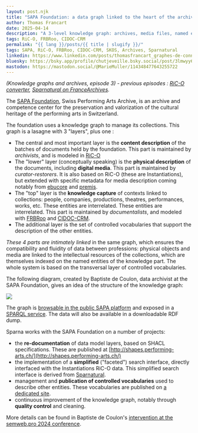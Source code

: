 ```yaml
---
layout: post.njk
title: "SAPA Foundation: a data graph linked to the heart of the archives".
author: Thomas Francart
date: 2025-04-14
description: "A 3-level knowledge graph: archives, media files, named entities (knowledge)"
tags: RiC-O, FRBRoo, CIDOC-CRM
permalink: "{{ lang }}/posts/{{ title | slugify }}/"
tags: SAPA, RiC-O, FRBRoo, CIDOC-CRM, SKOS, Archives, Sparnatural
linkedin: https://www.linkedin.com/posts/thomasfrancart_graphes-de-connaissances-et-archives-%C3%A9pisode-activity-7318237605584637971-MqBc
bluesky: https://bsky.app/profile/chutjeveille.bsky.social/post/3lmwyy6bm7c26
mastodon: https://mastodon.social/@MarieMuller/114348477643255722
---
```


_(Knowledge graphs and archives, episode 3) - previous episodes : [RiC-O converter](http://www.sparna.fr/en/posts/ric-o-converter-3-0-transition-from-ead-or-eac-to-archival-knowledge-graphs), [Sparnatural on FranceArchives](https://blog.sparna.fr/2025/02/14/retour-sur-le-deploiement-de-sparnatural-pour-francearchives/)._

<p class="lead">The <a href="https://sapa.swiss/fr/">SAPA Foundation</a>, Swiss Performing Arts Archive, is an archive and competence center for the preservation and valorization of the cultural heritage of the performing arts in Switzerland.

The foundation uses a knowledge graph to manage its collections. This graph is a lasagne with 3 "layers", plus one :

  - The central and most important layer is the **content description** of the batches of documents held by the foundation. This part is maintained by _archivists_, and is modeled in [RiC-O](https://www.ica.org/resource/records-in-contexts-conceptual-model/)
  - The "lower" layer (conceptually speaking) is the **physical description** of the documents, including **digital media**. This part is maintained by _curator-restorers_. It is also based on RiC-O (these are Instantiations), but extended with specific metadata for media description coming notably from [ebucore](https://tech-metadata.ebu-it-tools.ch/ontologies/ebucore/index.html) and [premis](https://www.loc.gov/standards/premis/).
  - The "top" layer is the **knowledge capture** of contexts linked to collections: people, companies, productions, theatres, performances, works, etc. These entities are interrelated. These entities are interrelated. This part is maintained by _documentalists_, and modeled with [FRBRoo](https://cidoc-crm.org/lrmoo/ModelVersion/frbroo-v.-3.0) and [CIDOC-CRM](https://cidoc-crm.org).
  - The additional layer is the set of controlled vocabularies that support the description of the other entities.


_These 4 parts are intimately linked_ in the same graph, which ensures the compatibility and fluidity of data between professions: physical objects and media are linked to the intellectual resources of the collections, which are themselves indexed on the named entities of the knowledge part. The whole system is based on the transversal layer of controlled vocabularies.

The following diagram, created by Baptiste de Coulon, data archivist at the SAPA Foundation, gives an idea of the structure of the knowledge graph:

[![](/assets/posts-images/SAPA_modele-RDF.png)](/assets/posts-images/SAPA_modele-RDF.png)

The graph is [browsable in the public SAPA platform](https://www.performing-arts.ch) and exposed in a [SPARQL service](https://www.performing-arts.ch/sparql). The data will also be available in a downloadable RDF dump.


Sparna works with the SAPA Foundation on a number of projects:
  
  - the **re-documentation** of data model layers, based on SHACL specifications. These are published at [http://shapes.performing-arts.ch/](http://shapes.performing-arts.ch/)
  - the implementation of a **simplified** ("faceted") search interface, directly interfaced with the Instantiations RiC-O data. This simplified search interface is derived from [Sparnatural](https://sparnatural.eu/).
  - management and **publication of controlled vocabularies** used to describe other entities. These vocabularies are published on [a dedicated site](http://vocab.performing-arts.ch/).
  - continuous improvement of the knowledge graph, notably through **quality control** and cleaning.


More details can be found in Baptiste de Coulon's [intervention at the semweb.pro 2024 conference](https://semweb.pro/conference/2024/presentation/decoulon-impact_websem/).

